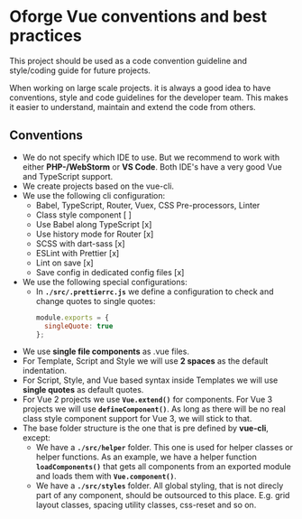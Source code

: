 # Oforge Vue conventions and best practices
This project should be used as a code convention guideline and style/coding guide for
future projects.

When working on large scale projects. it is always a good idea to have conventions,
style and code guidelines for the developer team. This makes it easier to understand,
maintain and extend the code from others.

## Conventions
- We do not specify which IDE to use. But we recommend to work with either **PHP-/WebStorm**
or **VS Code**. Both IDE's have a very good Vue and TypeScript support.
- We create projects based on the vue-cli.
- We use the following cli configuration:
  - Babel, TypeScript, Router, Vuex, CSS Pre-processors, Linter
  - Class style component [ ]
  - Use Babel along TypeScript [x]
  - Use history mode for Router [x]
  - SCSS with dart-sass [x]
  - ESLint with Prettier [x]
  - Lint on save [x]
  - Save config in dedicated config files [x]
- We use the following special configurations:
  - In **`./src/.prettierrc.js`** we define a configuration to check and change quotes to single
  quotes:
    ```js
    module.exports = {
      singleQuote: true
    };
    ```
- We use **single file components** as .vue files.
- For Template, Script and Style we will use **2 spaces** as the default indentation.
- For Script, Style, and Vue based syntax inside Templates we will use **single
quotes** as default quotes.
- For Vue 2 projects we use **`Vue.extend()`** for components. For Vue 3 projects we will use
**`defineComponent()`**. As long as there will be no real class style component support for Vue 3,
we will stick to that.
- The base folder structure is the one that is pre defined by **vue-cli**, except:
  - We have a **`./src/helper`** folder. This one is used for helper classes or helper functions.
  As an example, we have a helper function **`loadComponents()`** that gets all components from an
  exported module and loads them with **`Vue.component()`**.
  - We have a **`./src/styles`** folder. All global styling, that is not direcly part of any component,
  should be outsourced to this place. E.g. grid layout classes, spacing utility classes, css-reset
  and so on.
